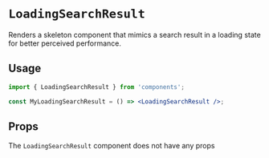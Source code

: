 # `LoadingSearchResult`

Renders a skeleton component that mimics a search result in a loading state for better
perceived performance.

## Usage

```jsx
import { LoadingSearchResult } from 'components';

const MyLoadingSearchResult = () => <LoadingSearchResult />;
```

## Props

The `LoadingSearchResult` component does not have any props
